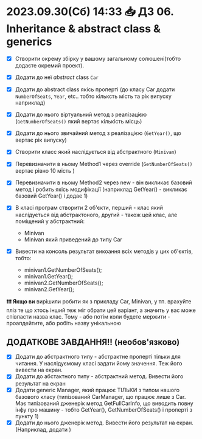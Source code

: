 ﻿# 2023.09.30(Сб) 14:33 📥 ДЗ 06. Inheritance & abstract class & generics 

- [x] Створити окрему збірку у вашому загальному солюшені(тобто додаєте окремий проект).
- [x] Додати до неї *abstract* class `Car`
- [x] Додати до abstract class якісь проперті (до класу Car додати `NumberOfSeats`, `Year`, etc.. тобто кільксть мість та рік випуску наприклад)
- [x] Додати до нього віртуальний метод з реалізацією (`GetNumberOfSeats()` який вертає кількість місць)
- [x] Додати до нього звичайний метод з реалізацією (`GetYear()`, що вертає рік випуску)
- [x] Створити класс який наслідується від абстрактного (`Minivan`)
- [x] Перевизначити в ньому Method1 через override (`GetNumberOfSeats()` вертає рівно 10 мість )
- [x] Перевизначити в ньому Method2 через new - він викликає базовий метод і робить якісь модифікації (наприклад GetYear() - викликає базовий GetYear() і додає 1)
- [x] В класі програм створити 2 об'єкти, перший - клас який наслідується від абстрактоного, другий - також цей клас, але поміщений у абстрактний:

    - Minivan 
    - Minivan який приведений до типу Car

- [x] Вивести на консоль результат викоання всіх методів у цих об'єктів, тобто:

    - minivan1.GetNumberOfSeats();
    - minivan1.GetYear();
    - minivan2.GetNumberOfSeats();
    - minivan2.GetYear();

**❗❗❗ Якщо ви** вирішили робити як з прикладу Car, Minivan, у тп. врахуйте пліз те що хтось інший теж міг обрати цей варіант, а значить у вас може співпасти назва клас. Тому - або потім коли будете мержити - проапдейтите, або робіть назву унікальною

## ДОДАТКОВЕ ЗАВДАННЯ!! (необов'язково)

- [x] Додати до абстрактного типу - абстрактне проперті тільки для читання. У наслідуємому класі задати йому значення. Теж його вивести на екран.
- [x] Додати до абстактного типу - абстрактний метод. Вивести його результат на екран
- [x] Дoдати generic Manager, який працює ТІЛЬКИ з типом нашого базового класу (типізований CarManager, що працює лише з Car. Має типізований дженерік метод GetFullCarInfo, що виводить повну інфу про машину - тобто GetYear(), GetNumberOfSeats() і проперті з пункту 1)
- [x] Додати до нього дженерік метод. Вивести його результат на екран. (Наприклад, додати )